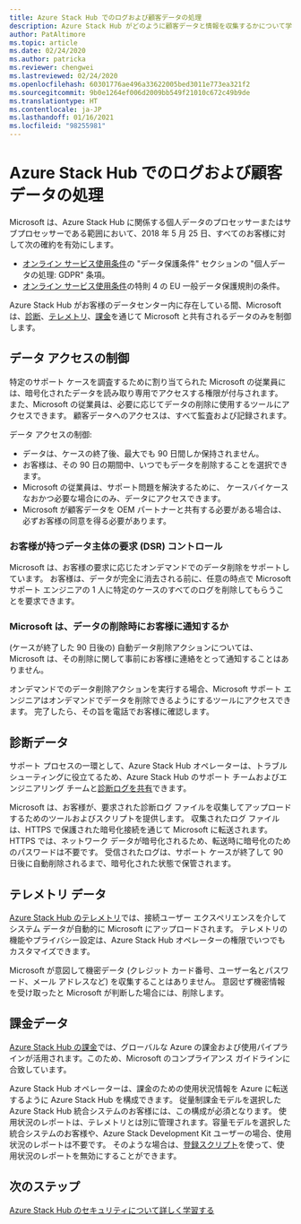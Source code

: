 ```yaml
---
title: Azure Stack Hub でのログおよび顧客データの処理
description: Azure Stack Hub がどのように顧客データと情報を収集するかについて学習します。
author: PatAltimore
ms.topic: article
ms.date: 02/24/2020
ms.author: patricka
ms.reviewer: chengwei
ms.lastreviewed: 02/24/2020
ms.openlocfilehash: 60301776ae496a33622005bed3011e773ea321f2
ms.sourcegitcommit: 9b0e1264ef006d2009bb549f21010c672c49b9de
ms.translationtype: HT
ms.contentlocale: ja-JP
ms.lasthandoff: 01/16/2021
ms.locfileid: "98255981"
---
```

# <a name="azure-stack-hub-log-and-customer-data-handling"></a>Azure Stack Hub でのログおよび顧客データの処理 

Microsoft は、Azure Stack Hub に関係する個人データのプロセッサーまたはサブプロセッサーである範囲において、2018 年 5 月 25 日、すべてのお客様に対して次の確約を有効にします。

- [オンライン サービス使用条件](http://www.microsoftvolumelicensing.com/DocumentSearch.aspx?Mode=3&DocumentTypeId=31)の "データ保護条件" セクションの "個人データの処理: GDPR" 条項。
- [オンライン サービス使用条件](http://www.microsoftvolumelicensing.com/DocumentSearch.aspx?Mode=3&DocumentTypeId=31)の特則 4 の EU 一般データ保護規則の条件。

Azure Stack Hub がお客様のデータセンター内に存在している間、Microsoft は、[診断](./diagnostic-log-collection.md)、[テレメトリ](azure-stack-telemetry.md)、[課金](azure-stack-usage-reporting.md)を通じて Microsoft と共有されるデータのみを制御します。  

## <a name="data-access-controls"></a>データ アクセスの制御 
特定のサポート ケースを調査するために割り当てられた Microsoft の従業員には、暗号化されたデータを読み取り専用でアクセスする権限が付与されます。 また、Microsoft の従業員は、必要に応じてデータの削除に使用するツールにアクセスできます。 顧客データへのアクセスは、すべて監査および記録されます。  

データ アクセスの制御:
- データは、ケースの終了後、最大でも 90 日間しか保持されません。
- お客様は、その 90 日の期間中、いつでもデータを削除することを選択できます。
- Microsoft の従業員は、サポート問題を解決するために、 ケースバイケースなおかつ必要な場合にのみ、データにアクセスできます。
- Microsoft が顧客データを OEM パートナーと共有する必要がある場合は、必ずお客様の同意を得る必要があります。  

### <a name="what-data-subject-requests-dsr-controls-do-customers-have"></a>お客様が持つデータ主体の要求 (DSR) コントロール
Microsoft は、お客様の要求に応じたオンデマンドでのデータ削除をサポートしています。 お客様は、データが完全に消去される前に、任意の時点で Microsoft サポート エンジニアの 1 人に特定のケースのすべてのログを削除してもらうことを要求できます。  

### <a name="does-microsoft-notify-customers-when-the-data-is-deleted"></a>Microsoft は、データの削除時にお客様に通知するか
(ケースが終了した 90 日後の) 自動データ削除アクションについては、Microsoft は、その削除に関して事前にお客様に連絡をとって通知することはありません。

オンデマンドでのデータ削除アクションを実行する場合、Microsoft サポート エンジニアはオンデマンドでデータを削除できるようにするツールにアクセスできます。 完了したら、その旨を電話でお客様に確認します。

## <a name="diagnostic-data"></a>診断データ
サポート プロセスの一環として、Azure Stack Hub オペレーターは、トラブルシューティングに役立てるため、Azure Stack Hub のサポート チームおよびエンジニアリング チームと[診断ログを共有](./diagnostic-log-collection.md)できます。

Microsoft は、お客様が、要求された診断ログ ファイルを収集してアップロードするためのツールおよびスクリプトを提供します。 収集されたログ ファイルは、HTTPS で保護された暗号化接続を通じて Microsoft に転送されます。 HTTPS では、ネットワーク データが暗号化されるため、転送時に暗号化のためのパスワードは不要です。 受信されたログは、サポート ケースが終了して 90 日後に自動削除されるまで、暗号化された状態で保管されます。

## <a name="telemetry-data"></a>テレメトリ データ
[Azure Stack Hub のテレメトリ](azure-stack-telemetry.md)では、接続ユーザー エクスペリエンスを介してシステム データが自動的に Microsoft にアップロードされます。 テレメトリの機能やプライバシー設定は、Azure Stack Hub オペレーターの権限でいつでもカスタマイズできます。

Microsoft が意図して機密データ (クレジット カード番号、ユーザー名とパスワード、メール アドレスなど) を収集することはありません。 意図せず機密情報を受け取ったと Microsoft が判断した場合には、削除します。

## <a name="billing-data"></a>課金データ
[Azure Stack Hub の課金](azure-stack-usage-reporting.md)では、グローバルな Azure の課金および使用パイプラインが活用されます。このため、Microsoft のコンプライアンス ガイドラインに合致しています。

Azure Stack Hub オペレーターは、課金のための使用状況情報を Azure に転送するように Azure Stack Hub を構成できます。 従量制課金モデルを選択した Azure Stack Hub 統合システムのお客様には、この構成が必須となります。 使用状況のレポートは、テレメトリとは別に管理されます。容量モデルを選択した統合システムのお客様や、Azure Stack Development Kit ユーザーの場合、使用状況のレポートは不要です。 そのような場合は、[登録スクリプト](azure-stack-usage-reporting.md)を使って、使用状況のレポートを無効にすることができます。


## <a name="next-steps"></a>次のステップ 
[Azure Stack Hub のセキュリティについて詳しく学習する](azure-stack-security-foundations.md)